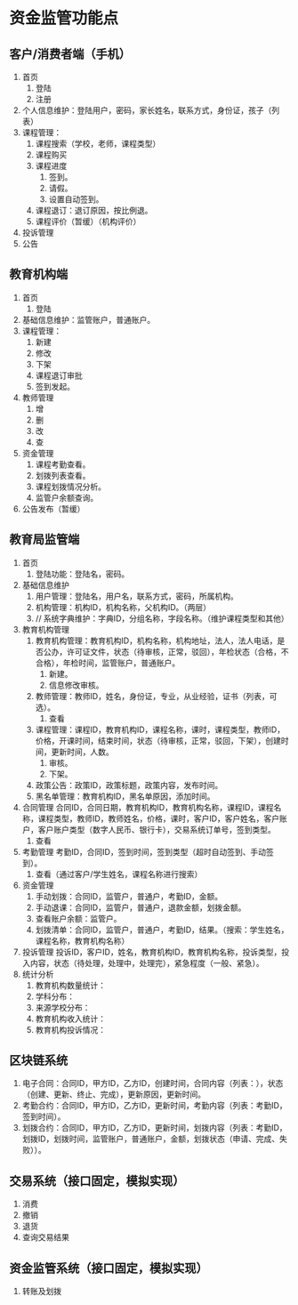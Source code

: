 # 资金监管功能点

## 客户/消费者端（手机）

1. 首页
   1. 登陆
   2. 注册
2. 个人信息维护：登陆用户，密码，家长姓名，联系方式，身份证，孩子（列表）
3. 课程管理：
   1. 课程搜索（学校，老师，课程类型）
   2. 课程购买
   3. 课程进度
      1. 签到。
      2. 请假。
      3. 设置自动签到。
   4. 课程退订：退订原因，按比例退。
   4. 课程评价（暂缓）（机构评价）
4. 投诉管理
5. 公告

## 教育机构端

1. 首页
   1. 登陆
2. 基础信息维护：监管账户，普通账户。
3. 课程管理：
   1. 新建
   2. 修改
   3. 下架
   4. 课程退订审批
   4. 签到发起。
4. 教师管理
   1. 增
   2. 删
   3. 改
   4. 查
5. 资金管理
   1. 课程考勤查看。
   2. 划拨列表查看。
   3. 课程划拨情况分析。
   4. 监管户余额查询。
6. 公告发布（暂缓）

## 教育局监管端

1. 首页
   1. 登陆功能：登陆名，密码。
2. 基础信息维护
   1. 用户管理：登陆名，用户名，联系方式，密码，所属机构。
   2. 机构管理：机构ID，机构名称，父机构ID。（两层）
   3. // 系统字典维护：字典ID，分组名称，字段名称。（维护课程类型和其他）
3. 教育机构管理
   1. 教育机构管理：教育机构ID，机构名称，机构地址，法人，法人电话，是否公办，许可证文件，状态（待审核，正常，驳回），年检状态（合格，不合格），年检时间，监管账户，普通账户。
      1. 新建。
      2. 信息修改审核。
   2. 教师管理：教师ID，姓名，身份证，专业，从业经验，证书（列表，可选）。
      1. 查看
   3. 课程管理：课程ID，教育机构ID，课程名称，课时，课程类型，教师ID，价格，开课时间，结束时间，状态（待审核，正常，驳回，下架），创建时间，更新时间，人数。
      1. 审核。
      2. 下架。
   4. 政策公告：政策ID，政策标题，政策内容，发布时间。
   5. 黑名单管理：教育机构ID，黑名单原因，添加时间。
4. 合同管理
   合同ID，合同日期，教育机构ID，教育机构名称，课程ID，课程名称，课程类型，教师ID，教师姓名，价格，课时，客户ID，客户姓名，客户账户，客户账户类型（数字人民币、银行卡），交易系统订单号，签到类型。
   1. 查看
5. 考勤管理
   考勤ID，合同ID，签到时间，签到类型（超时自动签到、手动签到）。
   1. 查看（通过客户/学生姓名，课程名称进行搜索）
6. 资金管理
   1. 手动划拨：合同ID，监管户，普通户，考勤ID，金额。
   2. 手动退课：合同ID，监管户，普通户，退款金额，划拨金额。
   3. 查看账户余额：监管户。
   4. 划拨清单：合同ID，监管户，普通户，考勤ID，结果。（搜索：学生姓名，课程名称，教育机构名称）
7. 投诉管理
   投诉ID，客户ID，姓名，教育机构ID，教育机构名称，投诉类型，投入内容，状态（待处理，处理中，处理完），紧急程度（一般、紧急）。
8. 统计分析
   1. 教育机构数量统计：
   2. 学科分布：
   3. 来源学校分布：
   4. 教育机构收入统计：
   5. 教育机构投诉情况：

## 区块链系统

1. 电子合同：合同ID，甲方ID，乙方ID，创建时间，合同内容（列表：），状态（创建、更新、终止、完成），更新原因，更新时间。
2. 考勤合约：合同ID，甲方ID，乙方ID，更新时间，考勤内容（列表：考勤ID，签到时间）。
3. 划拨合约：合同ID，甲方ID，乙方ID，更新时间，划拨内容（列表：考勤ID，划拨ID，划拨时间，监管账户，普通账户，金额，划拨状态（申请、完成、失败））。

## 交易系统（接口固定，模拟实现）

1. 消费
2. 撤销
3. 退货
4. 查询交易结果

## 资金监管系统（接口固定，模拟实现）

1. 转账及划拨
